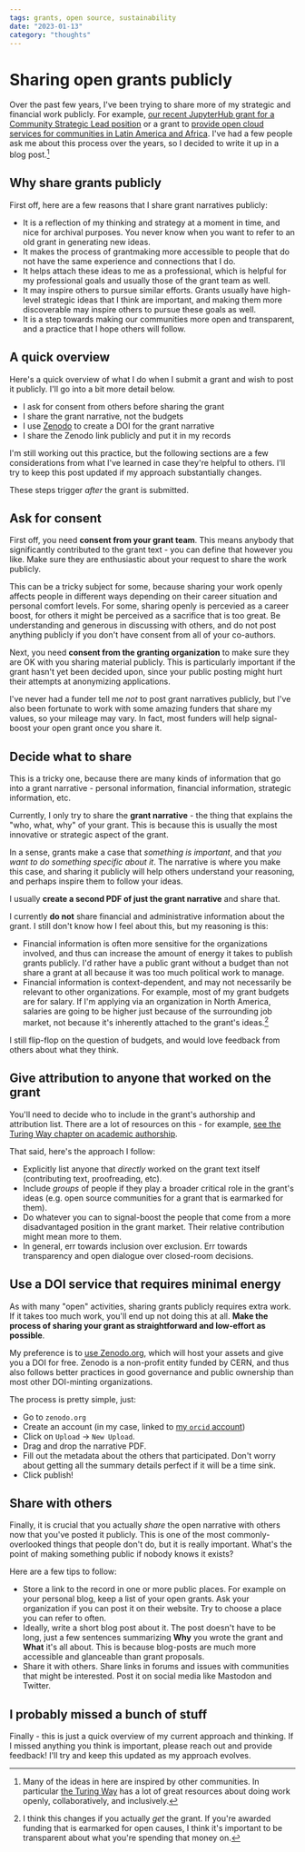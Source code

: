 ```yaml
---
tags: grants, open source, sustainability
date: "2023-01-13"
category: "thoughts"
---
```


# Sharing open grants publicly

Over the past few years, I've been trying to share more of my strategic and financial work publicly.
For example, [our recent JupyterHub grant for a Community Strategic Lead position](https://drive.google.com/file/d/124LWcFe8Hq2n_3l4jAgDgJ1lpXRzV1Kc/view) or a grant to [provide open cloud services for communities in Latin America and Africa](https://zenodo.org/record/7025288).
I've had a few people ask me about this process over the years, so I decided to write it up in a blog post.[^ttw]

[^ttw]: Many of the ideas in here are inspired by other communities. In particular [the Turing Way](https://the-turing-way.netlify.app/index.html) has a lot of great resources about doing work openly, collaboratively, and inclusively.

## Why share grants publicly

First off, here are a few reasons that I share grant narratives publicly:

- It is a reflection of my thinking and strategy at a moment in time, and nice for archival purposes. You never know when you want to refer to an old grant in generating new ideas.
- It makes the process of grantmaking more accessible to people that do not have the same experience and connections that I do.
- It helps attach these ideas to me as a professional, which is helpful for my professional goals and usually those of the grant team as well.
- It may inspire others to pursue similar efforts. Grants usually have high-level strategic ideas that I think are important, and making them more discoverable may inspire others to pursue these goals as well.
- It is a step towards making our communities more open and transparent, and a practice that I hope others will follow.

## A quick overview

Here's a quick overview of what I do when I submit a grant and wish to post it publicly.
I'll go into a bit more detail below.

- I ask for consent from others before sharing the grant
- I share the grant narrative, not the budgets
- I use [Zenodo](https://zenodo.org) to create a DOI for the grant narrative
- I share the Zenodo link publicly and put it in my records

I'm still working out this practice, but the following sections are a few considerations from what I've learned in case they're helpful to others.
I'll try to keep this post updated if my approach substantially changes.

These steps trigger _after_ the grant is submitted.

## Ask for consent

First off, you need **consent from your grant team**.
This means anybody that significantly contributed to the grant text - you can define that however you like.
Make sure they are enthusiastic about your request to share the work publicly.

This can be a tricky subject for some, because sharing your work openly affects people in different ways depending on their career situation and personal comfort levels.
For some, sharing openly is percevied as a career boost, for others it might be perceived as a sacrifice that is too great.
Be understanding and generous in discussing with others, and do not post anything publicly if you don't have consent from all of your co-authors.

Next, you need **consent from the granting organization** to make sure they are OK with you sharing material publicly.
This is particularly important if the grant hasn't yet been decided upon, since your public posting might hurt their attempts at anonymizing applications.

I've never had a funder tell me _not_ to post grant narratives publicly, but I've also been fortunate to work with some amazing funders that share my values, so your mileage may vary.
In fact, most funders will help signal-boost your open grant once you share it.

## Decide what to share

This is a tricky one, because there are many kinds of information that go into a grant narrative - personal information, financial information, strategic information, etc.

Currently, I only try to share the **grant narrative** - the thing that explains the "who, what, why" of your grant.
This is because this is usually the most innovative or strategic aspect of the grant.

In a sense, grants make a case that _something is important_, and that _you want to do something specific about it_. The narrative is where you make this case, and sharing it publicly will help others understand your reasoning, and perhaps inspire them to follow your ideas.

I usually **create a second PDF of just the grant narrative** and share that.

I currently **do not** share financial and administrative information about the grant.
I still don't know how I feel about this, but my reasoning is this:

- Financial information is often more sensitive for the organizations involved, and thus can increase the amount of energy it takes to publish grants publicly. I'd rather have a public grant without a budget than not share a grant at all because it was too much political work to manage.
- Financial information is context-dependent, and may not necessarily be relevant to other organizations. For example, most of my grant budgets are for salary. If I'm applying via an organization in North America, salaries are going to be higher just because of the surrounding job market, not because it's inherently attached to the grant's ideas.[^1]

I still flip-flop on the question of budgets, and would love feedback from others about what they think.

[^1]: I think this changes if you actually _get_ the grant. If you're awarded funding that is earmarked for open causes, I think it's important to be transparent about what you're spending that money on.

## Give attribution to anyone that worked on the grant

You'll need to decide who to include in the grant's authorship and attribution list.
There are a lot of resources on this - for example, [see the Turing Way chapter on academic authorship](https://the-turing-way.netlify.app/communication/aa/aa-overview.html).

That said, here's the approach I follow:

- Explicitly list anyone that _directly_ worked on the grant text itself (contributing text, proofreading, etc).
- Include _groups_ of people if they play a broader critical role in the grant's ideas (e.g. open source communities for a grant that is earmarked for them).
- Do whatever you can to signal-boost the people that come from a more disadvantaged position in the grant market. Their relative contribution might mean more to them.
- In general, err towards inclusion over exclusion. Err towards transparency and open dialogue over closed-room decisions.

## Use a DOI service that requires minimal energy

As with many "open" activities, sharing grants publicly requires extra work.
If it takes too much work, you'll end up not doing this at all.
**Make the process of sharing your grant as straightforward and low-effort as possible**.

My preference is to [use Zenodo.org](https://zenodo.org/), which will host your assets and give you a DOI for free.
Zenodo is a non-profit entity funded by CERN, and thus also follows better practices in good governance and public ownership than most other DOI-minting organizations.

The process is pretty simple, just:

- Go to `zenodo.org`
- Create an account (in my case, linked to [my `orcid` account](https://orcid.org/0000-0002-2391-0678))
- Click on `Upload` -> `New Upload`.
- Drag and drop the narrative PDF.
- Fill out the metadata about the others that participated. Don't worry about getting all the summary details perfect if it will be a time sink.
- Click publish!

## Share with others

Finally, it is crucial that you actually _share_ the open narrative with others now that you've posted it publicly.
This is one of the most commonly-overlooked things that people don't do, but it is really important.
What's the point of making something public if nobody knows it exists?

Here are a few tips to follow:

- Store a link to the record in one or more public places. For example on your personal blog, keep a list of your open grants. Ask your organization if you can post it on their website. Try to choose a place you can refer to often.
- Ideally, write a short blog post about it. The post doesn't have to be long, just a few sentences summarizing **Why** you wrote the grant and **What** it's all about.
  This is because blog-posts are much more accessible and glanceable than grant proposals.
- Share it with others. Share links in forums and issues with communities that might be interested. Post it on social media like Mastodon and Twitter.

## I probably missed a bunch of stuff

Finally - this is just a quick overview of my current approach and thinking.
If I missed anything you think is important, please reach out and provide feedback!
I'll try and keep this updated as my approach evolves.
